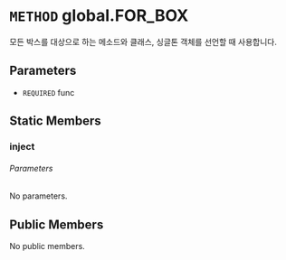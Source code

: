 # `METHOD` global.FOR_BOX
모든 박스를 대상으로 하는 메소드와 클래스, 싱글톤 객체를 선언할 때 사용합니다.

## Parameters
* `REQUIRED` func 

## Static Members

### inject
###### Parameters
No parameters.

## Public Members
No public members.
